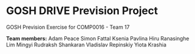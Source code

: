 # GOSH DRIVE Prevision Project
GOSH Prevision Exercise for COMP0016 - Team 17

**Team members:**
Adam Peace
Simon Fattal
Ksenia Pavlina
Hiru Ranasinghe
Lim Mingyi
Rudraksh Shankaran
Vladislav Repinskiy
Yiota Krashia 
